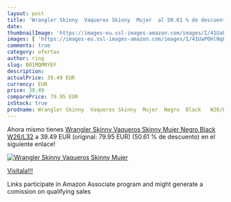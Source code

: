 ```yaml
---
layout: post
title: 'Wrangler Skinny  Vaqueros Skinny  Mujer  al 50.61 % de descuento'
date: 
thumbnailImage: 'https://images-eu.ssl-images-amazon.com/images/I/41UaPOHlNqL._SL200_.jpg'
images: [ 'https://images-eu.ssl-images-amazon.com/images/I/41UaPOHlNqL._SL200_.jpg' ]
comments: true
category: ofertas
author: ring
slug: B01MQMRYEF
description:
actualPrice: 39.49 EUR
currency: EUR
price: 39.49
comparePrice: 79.95 EUR
inStock: true
prodname: Wrangler Skinny  Vaqueros Skinny  Mujer  Negro  Black   W26/L32
---
```


Ahora mismo tienes [Wrangler Skinny  Vaqueros Skinny  Mujer  Negro  Black   W26/L32](https://www.amazon.es/dp/B01MQMRYEF/?tag=tolees-21) a 39.49 EUR (original: 79.95 EUR) (50.61 %  de descuento) en el siguiente enlace!

[![Wrangler Skinny  Vaqueros Skinny  Mujer ](https://images-eu.ssl-images-amazon.com/images/I/41UaPOHlNqL._SL200_.jpg)](https://www.amazon.es/dp/B01MQMRYEF/?tag=tolees-21)

[Visítala!!!](https://www.amazon.es/dp/B01MQMRYEF/?tag=tolees-21)

Links participate in Amazon Associate program and might generate a comission on qualifying sales
